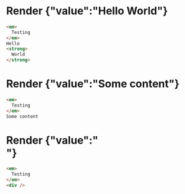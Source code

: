 # Render {"value":"Hello <strong>World</strong>"}
```html
<em>
  Testing
</em>
Hello
<strong>
  World
</strong>
```


# Render {"value":"Some content"}
```html
<em>
  Testing
</em>
Some content
```


# Render {"value":"<div/>"}
```html
<em>
  Testing
</em>
<div />
```